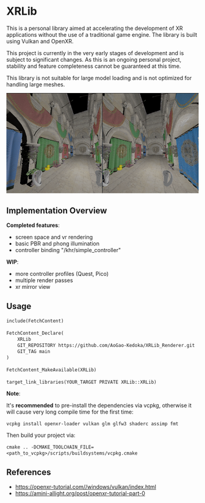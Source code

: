 # XRLib
This is a personal library aimed at accelerating the development of XR applications without the use of a traditional game engine. The library is built using Vulkan and OpenXR.

This project is currently in the very early stages of development and is subject to significant changes. As this is an ongoing personal project, stability and feature completeness cannot be guaranteed at this time.

This library is not suitable for large model loading and is not optimized for handling large meshes.

![image](./imgs/screenshot.png)



## Implementation Overview
**Completed features**:
- screen space and vr rendering
- basic PBR and phong illumination
- controller binding "/khr/simple_controller"

**WIP**:
- more controller profiles (Quest, Pico)
- multiple render passes
- xr mirror view

## Usage
```
include(FetchContent)

FetchContent_Declare(
    XRLib
    GIT_REPOSITORY https://github.com/AoGao-Kedoka/XRLib_Renderer.git
    GIT_TAG main
)

FetchContent_MakeAvailable(XRLib)

target_link_libraries(YOUR_TARGET PRIVATE XRLib::XRLib)
```

**Note**:

It's **recommended** to pre-install the dependencies via vcpkg, otherwise it will cause very long compile time for the first time:
```
vcpkg install openxr-loader vulkan glm glfw3 shaderc assimp fmt
```
Then build your project via:
```
cmake .. -DCMAKE_TOOLCHAIN_FILE=<path_to_vcpkg>/scripts/buildsystems/vcpkg.cmake
```

## References
- https://openxr-tutorial.com//windows/vulkan/index.html
- https://amini-allight.org/post/openxr-tutorial-part-0
